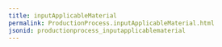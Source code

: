 ```yaml
---
title: inputApplicableMaterial
permalink: ProductionProcess.inputApplicableMaterial.html
jsonid: productionprocess_inputapplicablematerial
---
```

